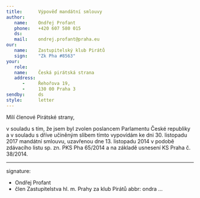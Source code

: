 ```yaml
---
title:      Výpověď mandátní smlouvy
author:
   name:    Ondřej Profant
   phone:   +420 607 580 015
   ds:      
   mail:    ondrej.profant@praha.eu
our:
   name:    Zastupitelský klub Pirátů
   sign:    "Zk Pha #8563"
your:
   role:    
   name:    Česká pirátská strana
   address:
      -     Řehořova 19,
      -     130 00 Praha 3
sendby:     ds
style:      letter
---
```


Milí členové Pirátské strany,

v souladu s tím, že jsem byl zvolen poslancem Parlamentu České republiky a v souladu s dříve učiněným slibem tímto vypovídám ke dni 30. listopadu 2017 mandátní smlouvu, uzavřenou dne 13. listopadu 2014 v podobě zdávacího listu sp. zn. PKS Pha 65/2014 a na základě usnesení KS Praha č. 38/2014. 

---
signature:
- Ondřej Profant
- člen Zastupitelstva hl. m. Prahy za klub Pirátů
abbr:       ondra
...

